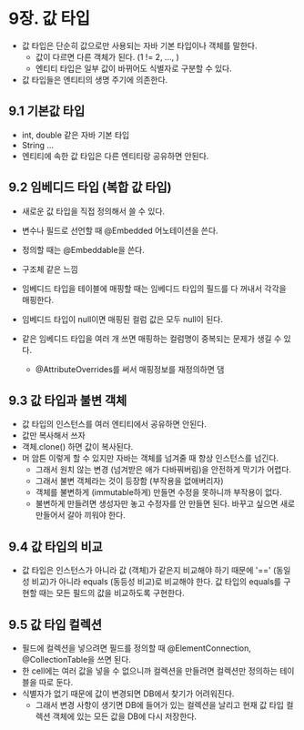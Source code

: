 # 9장. 값 타입 
- 값 타입은 단순히 값으로만 사용되는 자바 기본 타입이나 객체를 말한다.
  - 값이 다르면 다른 객체가 된다. (1 != 2, ..., )
  - 엔티티 타입은 일부 값이 바뀌어도 식별자로 구분할 수 있다.
- 값 타입들은 엔티티의 생명 주기에 의존한다.

## 9.1 기본값 타입 
- int, double 같은 자바 기본 타입 
- String ... 
- 엔티티에 속한 값 타입은 다른 엔티티랑 공유하면 안된다.

## 9.2 임베디드 타입 (복합 값 타입)
- 새로운 값 타입을 직접 정의해서 쓸 수 있다. 
- 변수나 필드로 선언할 때 @Embedded 어노테이션을 쓴다.
- 정의할 때는 @Embeddable을 쓴다. 
- 구조체 같은 느낌

- 임베디드 타입을 테이블에 매핑할 때는 임베디드 타입의 필드를 다 꺼내서 각각을 매핑한다.
- 임베디드 타입이 null이면 매핑된 컬럼 값은 모두 null이 된다.
- 같은 임베디드 타입을 여러 개 쓰면 매핑하는 컬럼명이 중복되는 문제가 생길 수 있다.
    - @AttributeOverrides를 써서 매핑정보를 재정의하면 댐 

## 9.3 값 타입과 불변 객체
- 값 타입의 인스턴스를 여러 엔티티에서 공유하면 안된다.
- 값만 복사해서 쓰자
- 객체.clone() 하면 값이 복사된다. 
- 머 암튼 이렇게 할 수 있지만 자바는 객체를 넘겨줄 때 항상 인스턴스를 넘긴다.
  - 그래서 원치 않는 변경 (넘겨받은 애가 다바꿔버림)을 안전하게 막기가 어렵다.
  - 그래서 불변 객체라는 것이 등장함 (부작용을 없애버리자)
  - 객체를 불변하게 (immutable하게) 만들면 수정을 못하니까 부작용이 없다.
  - 불변하게 만들려면 생성자만 놓고 수정자를 안 만들면 된다. 바꾸고 싶으면 새로 만들어서 갈아 끼워야 한다.

## 9.4 값 타입의 비교 
- 값 타입은 인스턴스가 아니라 값 (객체)가 같은지 비교해야 하기 때문에 '==' (동일성 비교)가 아니라 equals (동등성 비교)로 비교해야 한다. 값 타입의 equals를 구현할 때는 모든 필드의 값을 비교하도록 구현한다.


## 9.5 값 타입 컬렉션 
- 필드에 컬렉션을 넣으려면 필드를 정의할 때 @ElementConnection, @CollectionTable을 쓰면 된다.
- 한 cell에는 여러 값을 넣을 수 없으니까 컬렉션을 만들려면 컬렉션만 정의하는 테이블을 따로 둔다. 
- 식별자가 없기 때문에 값이 변경되면 DB에서 찾기가 어려워진다. 
  - 그래서 변경 사항이 생기면 DB에 들어가 있는 컬렉션을 날리고 현재 값 타입 컬렉션 객체에 있는 모든 값을 DB에 다시 저장한다.